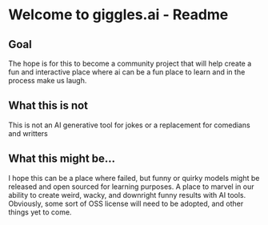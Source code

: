 # Welcome to giggles.ai - Readme
## Goal
The hope is for this to become a community project that will help create a fun and interactive place where ai can be a fun place to learn and in the process make us laugh. 
## What this is not
This is not an AI generative tool for jokes or a replacement for comedians and writters
## What this might be...
I hope this can be a place where failed, but funny or quirky models might be released and open sourced for learning purposes.  A place to marvel in our ability to create weird, wacky, and downright funny results with AI tools.  
Obviously, some sort of OSS license will need to be adopted, and other things yet to come.  
